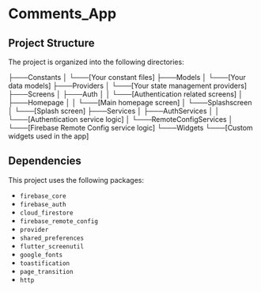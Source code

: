 # Comments_App



## Project Structure

The project is organized into the following directories:



├───Constants
│ └───[Your constant files]
├───Models
│ └───[Your data models]
├───Providers
│ └───[Your state management providers]
├───Screens
│ ├───Auth
│ │ └───[Authentication related screens]
│ ├───Homepage
│ │ └───[Main homepage screen]
│ └───Splashscreen
│ └───[Splash screen]
├───Services
│ ├───AuthServices
│ │ └───[Authentication service logic]
│ └───RemoteConfigServices
│ └───[Firebase Remote Config service logic]
└───Widgets
└───[Custom widgets used in the app]


## Dependencies

This project uses the following packages:

- `firebase_core`
- `firebase_auth`
- `cloud_firestore`
- `firebase_remote_config`
- `provider`
- `shared_preferences`
- `flutter_screenutil`
- `google_fonts`
- `toastification`
- `page_transition`
- `http`

